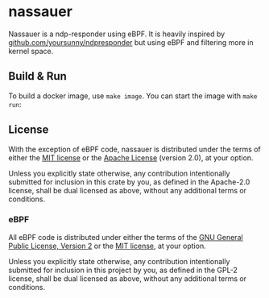 # nassauer

Nassauer is a ndp-responder using eBPF.
It is heavily inspired by [github.com/yoursunny/ndpresponder](https://github.com/yoursunny/ndpresponder/tree/main) but using eBPF and filtering more in kernel space.

## Build & Run

To build a docker image, use `make image`. You can start the image with `make run`:

## License

With the exception of eBPF code, nassauer is distributed under the terms
of either the [MIT license] or the [Apache License] (version 2.0), at your
option.

Unless you explicitly state otherwise, any contribution intentionally submitted
for inclusion in this crate by you, as defined in the Apache-2.0 license, shall
be dual licensed as above, without any additional terms or conditions.

### eBPF

All eBPF code is distributed under either the terms of the
[GNU General Public License, Version 2] or the [MIT license], at your
option.

Unless you explicitly state otherwise, any contribution intentionally submitted
for inclusion in this project by you, as defined in the GPL-2 license, shall be
dual licensed as above, without any additional terms or conditions.

[Apache license]: LICENSE-APACHE
[MIT license]: LICENSE-MIT
[GNU General Public License, Version 2]: LICENSE-GPL2
